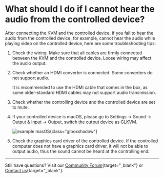 # What should I do if I cannot hear the audio from the controlled device?

After connecting the KVM and the controlled device, if you fail to hear the audio from the controlled device, for example, cannot hear the audio while playing video on the controlled device, here are some troubleshooting tips:

1. Check the wiring. Make sure that all cables are firmly connected between the KVM and the controlled device. Loose wiring may affect the audio output.

2. Check whether an HDMI converter is connected. Some converters do not support audio.

    It is recommended to use the HDMI cable that comes in the box, as some older-standard HDMI cables may not support audio transmission.

3. Check whether the controlling device and the controlled device are set to mute.

4. If your controlled device is macOS, please go to Settings -> Sound -> Output & Input -> Output, switch the output device as GLKVM.

    ![example masOS](https://static.gl-inet.com/docs/kvm/faq/cannot_hear_audio/example_macos.png){class="glboxshadow"}

5. Check the graphics card driver of the controlled device. If the controlled computer does not have a graphics card driver, it will not be able to output audio, thus the sound cannot be heard at the controlling end.

---

Still have questions? Visit our [Community Forum](https://forum.gl-inet.com){target="_blank"} or [Contact us](https://www.gl-inet.com/contacts/){target="_blank"}.